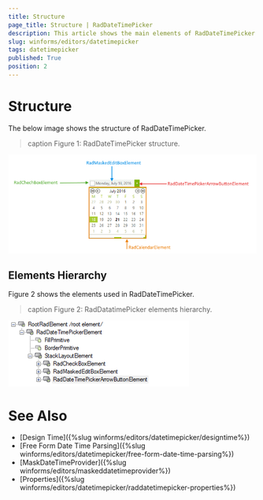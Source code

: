 ```yaml
---
title: Structure
page_title: Structure | RadDateTimePicker
description: This article shows the main elements of RadDateTimePicker.
slug: winforms/editors/datetimepicker
tags: datetimepicker
published: True
position: 2
---
```


# Structure

The below image shows the structure of RadDateTimePicker.

>caption Figure 1: RadDateTimePicker structure.

![editors-datetimepicker-structure 001](images/editors-datetimepicker-structure001.png)


## Elements Hierarchy

Figure 2 shows the elements used in RadDateTimePicker.

>caption Figure 2: RadDatatimePicker elements hierarchy.

![editors-datetimepicker-structure 002](images/editors-datetimepicker-structure002.png)


# See Also

* [Design Time]({%slug winforms/editors/datetimepicker/designtime%})
* [Free Form Date Time Parsing]({%slug winforms/editors/datetimepicker/free-form-date-time-parsing%})
* [MaskDateTimeProvider]({%slug winforms/editors/maskeddatetimeprovider%})
* [Properties]({%slug winforms/editors/datetimepicker/raddatetimepicker-properties%})
 

